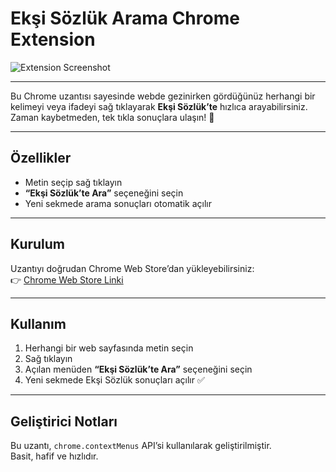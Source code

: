 # Ekşi Sözlük Arama Chrome Extension

![Extension Screenshot](https://lh3.googleusercontent.com/AhuTuMyb8tW58aKxdEOAU36nevibqeSrXAMa8WeWIe1knDfFjANwEmcG_nNWO1YpNPil3kwOXTAUPtkEuarEcbY_0fk=s1280-w1280-h800)

---

Bu Chrome uzantısı sayesinde webde gezinirken gördüğünüz herhangi bir kelimeyi veya ifadeyi sağ tıklayarak **Ekşi Sözlük’te** hızlıca arayabilirsiniz.  
Zaman kaybetmeden, tek tıkla sonuçlara ulaşın! 🚀

---

## Özellikler

- Metin seçip sağ tıklayın  
- **“Ekşi Sözlük’te Ara”** seçeneğini seçin  
- Yeni sekmede arama sonuçları otomatik açılır  

---

## Kurulum

Uzantıyı doğrudan Chrome Web Store’dan yükleyebilirsiniz:  
👉 [Chrome Web Store Linki](https://chromewebstore.google.com/detail/imdeameidclebokpknmpebkncnojfheb?utm_source=item-share-cb)

---

## Kullanım

1. Herhangi bir web sayfasında metin seçin  
2. Sağ tıklayın  
3. Açılan menüden **“Ekşi Sözlük’te Ara”** seçeneğini seçin  
4. Yeni sekmede Ekşi Sözlük sonuçları açılır ✅  

---

## Geliştirici Notları

Bu uzantı, `chrome.contextMenus` API’si kullanılarak geliştirilmiştir.  
Basit, hafif ve hızlıdır.  
